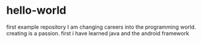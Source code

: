 # hello-world
first example repository
I am changing careers into the programming world. creating is a passion. first i have learned java and the android framework
